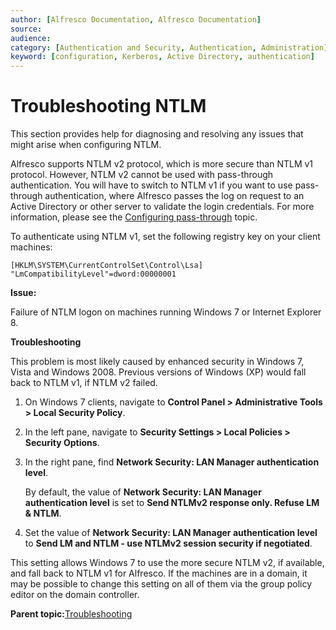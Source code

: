 ```yaml
---
author: [Alfresco Documentation, Alfresco Documentation]
source: 
audience: 
category: [Authentication and Security, Authentication, Administration]
keyword: [configuration, Kerberos, Active Directory, authentication]
---
```


# Troubleshooting NTLM

This section provides help for diagnosing and resolving any issues that might arise when configuring NTLM.

Alfresco supports NTLM v2 protocol, which is more secure than NTLM v1 protocol. However, NTLM v2 cannot be used with pass-through authentication. You will have to switch to NTLM v1 if you want to use pass-through authentication, where Alfresco passes the log on request to an Active Directory or other server to validate the login credentials. For more information, please see the [Configuring pass-through](../concepts/auth-passthru-intro.md) topic.

To authenticate using NTLM v1, set the following registry key on your client machines:

```
[HKLM\SYSTEM\CurrentControlSet\Control\Lsa] "LmCompatibilityLevel"=dword:00000001
```

**Issue:**

Failure of NTLM logon on machines running Windows 7 or Internet Explorer 8.

**Troubleshooting**

This problem is most likely caused by enhanced security in Windows 7, Vista and Windows 2008. Previous versions of Windows \(XP\) would fall back to NTLM v1, if NTLM v2 failed.

1.  On Windows 7 clients, navigate to **Control Panel \> Administrative Tools \> Local Security Policy**.

2.  In the left pane, navigate to **Security Settings \> Local Policies \> Security Options**.

3.  In the right pane, find **Network Security: LAN Manager authentication level**.

    By default, the value of **Network Security: LAN Manager authentication level** is set to **Send NTLMv2 response only. Refuse LM & NTLM**.

4.  Set the value of **Network Security: LAN Manager authentication level** to **Send LM and NTLM - use NTLMv2 session security if negotiated**.


This setting allows Windows 7 to use the more secure NTLM v2, if available, and fall back to NTLM v1 for Alfresco. If the machines are in a domain, it may be possible to change this setting on all of them via the group policy editor on the domain controller.

**Parent topic:**[Troubleshooting](../concepts/ch-troubleshoot.md)

